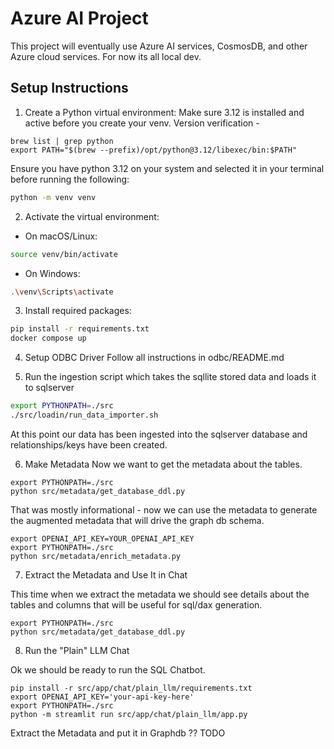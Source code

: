 # Azure AI Project

This project will eventually use Azure AI services, CosmosDB, and other Azure cloud services. For
now its all local dev.

## Setup Instructions

1. Create a Python virtual environment:
Make sure 3.12 is installed and active before you create your venv.
Version verification - 
```shell
brew list | grep python
export PATH="$(brew --prefix)/opt/python@3.12/libexec/bin:$PATH"
```

Ensure you have python 3.12 on your system and selected it in your terminal before running the following:
```bash
python -m venv venv
```

2. Activate the virtual environment:
- On macOS/Linux:
```bash
source venv/bin/activate
```
- On Windows:
```bash
.\venv\Scripts\activate
```

3. Install required packages:
```bash
pip install -r requirements.txt
docker compose up
```

4. Setup ODBC Driver
Follow all instructions in odbc/README.md

5. Run the ingestion script which takes the sqllite stored data and loads it to sqlserver
```bash
export PYTHONPATH=./src 
./src/loadin/run_data_importer.sh
```

At this point our data has been ingested into the sqlserver database and 
relationships/keys have been created.

6. Make Metadata
Now we want to get the metadata about the tables.

```shell
export PYTHONPATH=./src
python src/metadata/get_database_ddl.py
```

That was mostly informational - now we can use the metadata to generate the
augmented metadata that will drive the graph db schema.

```shell
export OPENAI_API_KEY=YOUR_OPENAI_API_KEY
export PYTHONPATH=./src
python src/metadata/enrich_metadata.py
``` 

7. Extract the Metadata and Use It in Chat

This time when we extract the metadata we should see details about the tables
and columns that will be useful for sql/dax generation.

```shell
export PYTHONPATH=./src
python src/metadata/get_database_ddl.py
```

8. Run the "Plain" LLM Chat

Ok we should be ready to run the SQL Chatbot.
```shell
pip install -r src/app/chat/plain_llm/requirements.txt
export OPENAI_API_KEY='your-api-key-here'
export PYTHONPATH=./src
python -m streamlit run src/app/chat/plain_llm/app.py
```


Extract the Metadata and put it in Graphdb ?? TODO





